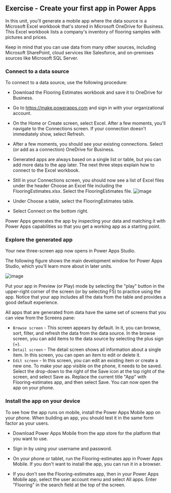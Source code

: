 ## Exercise - Create your first app in Power Apps

In this unit, you'll generate a mobile app where the data source is a Microsoft Excel workbook that's stored in Microsoft OneDrive for Business. This Excel workbook lists a company's inventory of flooring samples with pictures and prices.

Keep in mind that you can use data from many other sources, including Microsoft SharePoint, cloud services like Salesforce, and on-premises sources like Microsoft SQL Server.

### Connect to a data source

To connect to a data source, use the following procedure:

+ Download the Flooring Estimates workbook and save it to OneDrive for Business.

+ Go to https://make.powerapps.com and sign in with your organizational account.

+ On the Home or Create screen, select Excel. After a few moments, you'll navigate to the Connections screen. If your connection doesn't immediately show, select Refresh.

+ After a few moments, you should see your existing connections. Select (or add as a connection) OneDrive for Business.

+ Generated apps are always based on a single list or table, but you can add more data to the app later. The next three steps explain how to connect to the Excel workbook.

+ Still in your Connections screen, you should now see a list of Excel files under the header Choose an Excel file including the FlooringEstimates.xlsx. Select the FlooringEstimates file.
![image](https://github.com/adeleke123/Power-Platform/assets/51156057/f6ff5c2f-ba1c-4718-8e42-de523a3ef40f)

+ Under Choose a table, select the FlooringEstimates table.

+ Select Connect on the bottom right.

Power Apps generates the app by inspecting your data and matching it with Power Apps capabilities so that you get a working app as a starting point.

### Explore the generated app
Your new three-screen app now opens in Power Apps Studio.

The following figure shows the main development window for Power Apps Studio, which you'll learn more about in later units.

![image](https://github.com/adeleke123/Power-Platform/assets/51156057/4656a9af-30fe-4ac8-a255-01bcbd70ab7d)

Put your app in Preview (or Play) mode by selecting the "play" button in the upper-right corner of the screen (or by selecting F5) to practice using the app. Notice that your app includes all the data from the table and provides a good default experience.

All apps that are generated from data have the same set of screens that you can view from the Screens pane:

+ `Browse screen` - This screen appears by default. In it, you can browse, sort, filter, and refresh the data from the data source. In the browse screen, you can add items to the data source by selecting the plus sign (+).
+ `Detail screen` - The detail screen shows all information about a single item. In this screen, you can open an item to edit or delete it.
+ `Edit screen` - In this screen, you can edit an existing item or create a new one.
To make your app visible on the phone, it needs to be saved. Select the drop-down to the right of the Save icon at the top right of the screen, and select Save as. Replace the current title "App" with Flooring-estimates app, and then select Save. You can now open the app on your phone.

### Install the app on your device
To see how the app runs on mobile, install the Power Apps Mobile app on your phone. When building an app, you should test it in the same form factor as your users.

+ Download Power Apps Mobile from the app store for the platform that you want to use.

+ Sign in by using your username and password.

+ On your phone or tablet, run the Flooring-estimates app in Power Apps Mobile. If you don't want to install the app, you can run it in a browser.

+ If you don't see the Flooring-estimates app, then in your Power Apps Mobile app, select the user account menu and select All apps. Enter "Flooring" in the search field at the top of the screen.


